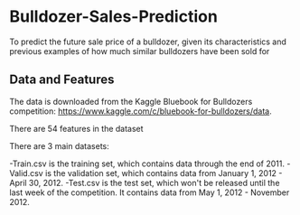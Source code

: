 # Bulldozer-Sales-Prediction
To predict the future sale price of a bulldozer, given its characteristics and previous examples of how much similar bulldozers have been sold for

## Data and Features
The data is downloaded from the Kaggle Bluebook for Bulldozers competition: https://www.kaggle.com/c/bluebook-for-bulldozers/data.


There are 54 features in the dataset 

There are 3 main datasets:

-Train.csv is the training set, which contains data through the end of 2011.
-Valid.csv is the validation set, which contains data from January 1, 2012 - April 30, 2012.
-Test.csv is the test set, which won't be released until the last week of the competition. It contains data from May 1, 2012 - November 2012. 
